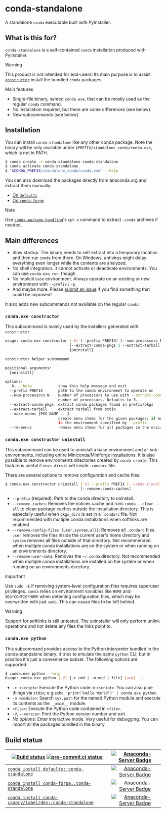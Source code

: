 # conda-standalone

A standalone `conda` executable built with PyInstaller.

## What is this for?

`conda-standalone` is a self-contained `conda` installation produced with PyInstaller.

> [!WARNING]
> This product is not intended for end-users! Its main purpose is to assist
> [`constructor`](https://github.com/conda/constructor) install the bundled `conda` packages.

Main features:

- Single-file binary, named `conda.exe`, that can be mostly used as the regular `conda` command.
- No installation required, but there are some differences (see below).
- New subcommands (see below).

## Installation

You can install `conda-standalone` like any other conda package.
Note the binary will be only available under `$PREFIX/standalone_conda/conda.exe`, which is not in PATH.

```bash
$ conda create -n conda-standalone conda-standalone
$ conda activate conda-standalone
$ "$CONDA_PREFIX/standalone_conda/conda.exe" --help
```

You can also download the packages directly from anaconda.org and extract them manually:

* [On `defaults`](https://anaconda.org/main/conda-standalone/files)
* [On `conda-forge`](https://anaconda.org/conda-forge/conda-standalone/files)

> [!NOTE]
> Use [`conda-package-handling`](https://github.com/conda/conda-package-handling)'s `cph x`
> command to extract `.conda` archives if needed.

## Main differences

- Slow startup. The binary needs to self extract into a temporary location and then run `conda` from there. On Windows, antivirus might delay everything even longer while the contents are analyzed.
- No shell integration. It cannot activate or deactivate environments. You can use `conda.exe run`, though.
- No implicit `base` environment. Always operate on an existing or new environment with `--prefix` / `-p`.
- And maybe more. Please [submit an issue][issue] if you find something that could be improved!

It also adds new subcommands not available on the regular `conda`:

### `conda.exe constructor`

This subcommand is mainly used by the installers generated with `constructor`.

```bash
usage: conda.exe constructor [-h] [--prefix PREFIX] [--num-processors N]
                             [--extract-conda-pkgs | --extract-tarball | --make-menus [PKG_NAME ...] | --rm-menus]
                             {uninstall} ...

constructor helper subcommand

positional arguments:
  {uninstall}

options:
  -h, --help            show this help message and exit
  --prefix PREFIX       path to the conda environment to operate on
  --num-processors N    Number of processors to use with --extract-conda-pkgs. Value must be int between 0 (auto) and the
                        number of processors. Defaults to 3.
  --extract-conda-pkgs  extract conda packages found in prefix/pkgs
  --extract-tarball     extract tarball from stdin
  --make-menus [PKG_NAME ...]
                        create menu items for the given packages; if none are given, create menu items for all packages
                        in the environment specified by --prefix
  --rm-menus            remove menu items for all packages in the environment specified by --prefix
```

### `conda.exe constructor uninstall`

This subcommand can be used to uninstall a base environment and all sub-environments, including
entire Miniconda/Miniforge installations.
It is also possible to remove environments directories created by `conda create`. This feature is
useful if `envs_dirs` is set inside `.condarc` file.

There are several options to remove configuration and cache files:

```bash
$ conda.exe constructor uninstall [-h] --prefix PREFIX [--conda-clean] [--remove-config-files {user,system,all}]
                                  [--remove-conda-caches]
```

- `--prefix` (required): Path to the conda directory to uninstall.
- `--remove-caches`:
  Removes the notices cache and runs `conda --clean --all` to clean package caches outside the
  installation directory. This is especially useful when `pkgs_dirs` is set in a `.condarc` file.
  Not recommended with multiple conda installations when softlinks are enabled.
- `--remove-config-files {user,system,all}`:
   Removes all `.condarc` files. `user` removes the files inside the current user's home directory
   and `system` removes all files outside of that directory. Not recommended when multiple conda
   installations are on the system or when running on an environments directory.
- `--remove-user-data`:
  Removes the `~/.conda` directory. Not recommended when multiple conda installations are installed
  on the system or when running on an environments directory.

> [!IMPORTANT]
> Use `sudo -E` if removing system-level configuration files requires superuser privileges.
> `conda` relies on environment variables like `HOME` and `XDG*CONFIG*HOME` when detecting
> configuration files, which may be overwritten with just `sudo`.
> This can cause files to be left behind.

> [!WARNING]
> Support for softlinks is still untested.
> The uninstaller will only perform unlink operations and not delete any files the links point to.

### `conda.exe python`

This subcommand provides access to the Python interpreter bundled in the conda-standalone
binary. It tries to emulate the same `python` CLI, but in practice it's just a convenience
subset. The following options are supported:

```bash
$ conda.exe python --help
Usage: conda.exe python [-V] [-c cmd | -m mod | file] [arg] ...
```

- `-c <script>`: Execute the Python code in `<script>`. You can also pipe things via `stdin`;
  e.g `echo 'print("Hello World")' | conda.exe python`.
- `-m <module>`: Search `sys.path` for the named Python module and execute its contents as the `__main__` module.
- `<file>`: Execute the Python code contained in `<file>`.
- `-V`, `--version`: Print the Python version number and exit.
- *No options*: Enter interactive mode. Very useful for debugging.
  You can import all the packages bundled in the binary.

## Build status

| [![Build status](https://github.com/conda/conda-standalone/actions/workflows/tests.yml/badge.svg)](https://github.com/conda/conda-standalone/actions/workflows/tests.yml) [![pre-commit.ci status](https://results.pre-commit.ci/badge/github/conda/conda-standalone/main.svg)](https://results.pre-commit.ci/latest/github/conda/conda-standalone/main)  | [![Anaconda-Server Badge](https://anaconda.org/conda-canary/conda-standalone/badges/latest*release*date.svg)](https://anaconda.org/conda-canary/conda-standalone) |
| --- | :-: |
| [`conda install defaults::conda-standalone`](https://anaconda.org/anaconda/conda-standalone) | [![Anaconda-Server Badge](https://anaconda.org/anaconda/conda-standalone/badges/version.svg)](https://anaconda.org/anaconda/conda-standalone) |
| [`conda install conda-forge::conda-standalone`](https://anaconda.org/conda-forge/conda-standalone) | [![Anaconda-Server Badge](https://anaconda.org/conda-forge/conda-standalone/badges/version.svg)](https://anaconda.org/conda-forge/conda-standalone) |
| [`conda install conda-canary/label/dev::conda-standalone`](https://anaconda.org/conda-canary/conda-standalone) | [![Anaconda-Server Badge](https://anaconda.org/conda-canary/conda-standalone/badges/version.svg)](https://anaconda.org/conda-canary/constructor) |

[issue]: https://github.com/conda/conda-standalone/issues
